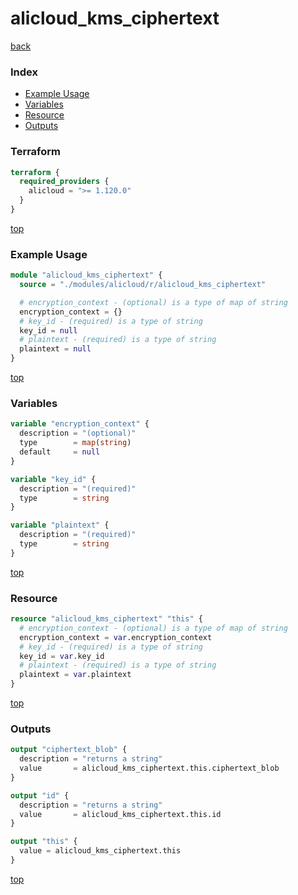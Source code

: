 # alicloud_kms_ciphertext

[back](../alicloud.md)

### Index

- [Example Usage](#example-usage)
- [Variables](#variables)
- [Resource](#resource)
- [Outputs](#outputs)

### Terraform

```terraform
terraform {
  required_providers {
    alicloud = ">= 1.120.0"
  }
}
```

[top](#index)

### Example Usage

```terraform
module "alicloud_kms_ciphertext" {
  source = "./modules/alicloud/r/alicloud_kms_ciphertext"

  # encryption_context - (optional) is a type of map of string
  encryption_context = {}
  # key_id - (required) is a type of string
  key_id = null
  # plaintext - (required) is a type of string
  plaintext = null
}
```

[top](#index)

### Variables

```terraform
variable "encryption_context" {
  description = "(optional)"
  type        = map(string)
  default     = null
}

variable "key_id" {
  description = "(required)"
  type        = string
}

variable "plaintext" {
  description = "(required)"
  type        = string
}
```

[top](#index)

### Resource

```terraform
resource "alicloud_kms_ciphertext" "this" {
  # encryption_context - (optional) is a type of map of string
  encryption_context = var.encryption_context
  # key_id - (required) is a type of string
  key_id = var.key_id
  # plaintext - (required) is a type of string
  plaintext = var.plaintext
}
```

[top](#index)

### Outputs

```terraform
output "ciphertext_blob" {
  description = "returns a string"
  value       = alicloud_kms_ciphertext.this.ciphertext_blob
}

output "id" {
  description = "returns a string"
  value       = alicloud_kms_ciphertext.this.id
}

output "this" {
  value = alicloud_kms_ciphertext.this
}
```

[top](#index)